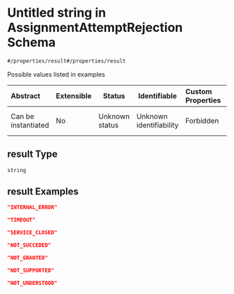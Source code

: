 # Untitled string in AssignmentAttemptRejection Schema

```txt
#/properties/result#/properties/result
```

Possible values listed in examples


| Abstract            | Extensible | Status         | Identifiable            | Custom Properties | Additional Properties | Access Restrictions | Defined In                                                                                                                      |
| :------------------ | ---------- | -------------- | ----------------------- | :---------------- | --------------------- | ------------------- | ------------------------------------------------------------------------------------------------------------------------------- |
| Can be instantiated | No         | Unknown status | Unknown identifiability | Forbidden         | Allowed               | none                | [assignment-attempt-rejection.json\*](../../schema/driver-interaction/assignment-attempt-rejection.json "open original schema") |

## result Type

`string`

## result Examples

```json
"INTERNAL_ERROR"
```

```json
"TIMEOUT"
```

```json
"SERVICE_CLOSED"
```

```json
"NOT_SUCCEDED"
```

```json
"NOT_GRANTED"
```

```json
"NOT_SUPPORTED"
```

```json
"NOT_UNDERSTOOD"
```
